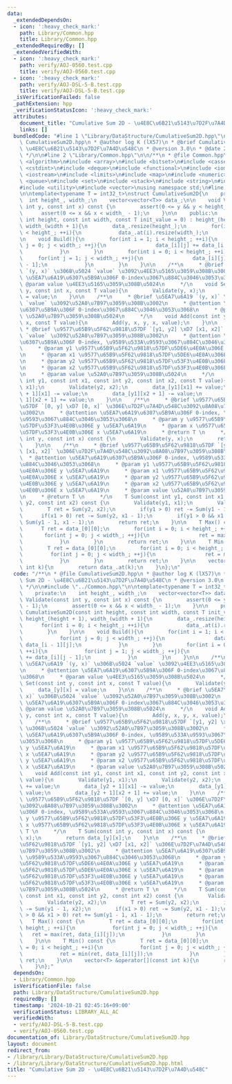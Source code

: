 ```yaml
---
data:
  _extendedDependsOn:
  - icon: ':heavy_check_mark:'
    path: Library/Common.hpp
    title: Library/Common.hpp
  _extendedRequiredBy: []
  _extendedVerifiedWith:
  - icon: ':heavy_check_mark:'
    path: verify/AOJ-0560.test.cpp
    title: verify/AOJ-0560.test.cpp
  - icon: ':heavy_check_mark:'
    path: verify/AOJ-DSL-5-B.test.cpp
    title: verify/AOJ-DSL-5-B.test.cpp
  _isVerificationFailed: false
  _pathExtension: hpp
  _verificationStatusIcon: ':heavy_check_mark:'
  attributes:
    document_title: "Cumulative Sum 2D - \u4E8C\u6B21\u5143\u7D2F\u7A4D\u548C"
    links: []
  bundledCode: "#line 1 \"Library/DataStructure/CumulativeSum2D.hpp\"\n/**\n * @file\
    \ CumulativeSum2D.hpp\n * @author log K (lX57)\n * @brief Cumulative Sum 2D -\
    \ \u4E8C\u6B21\u5143\u7D2F\u7A4D\u548C\n * @version 3.0\n * @date 2024-10-21\n\
    \ */\n\n#line 2 \"Library/Common.hpp\"\n\n/**\n * @file Common.hpp\n */\n\n#include\
    \ <algorithm>\n#include <array>\n#include <bitset>\n#include <cassert>\n#include\
    \ <cstdint>\n#include <deque>\n#include <functional>\n#include <iomanip>\n#include\
    \ <iostream>\n#include <limits>\n#include <map>\n#include <numeric>\n#include\
    \ <queue>\n#include <set>\n#include <stack>\n#include <string>\n#include <tuple>\n\
    #include <utility>\n#include <vector>\nusing namespace std;\n#line 10 \"Library/DataStructure/CumulativeSum2D.hpp\"\
    \n\ntemplate<typename T = int32_t>\nstruct CumulativeSum2D{\n    private:\n  \
    \  int height_, width_;\n    vector<vector<T>> data_;\n\n    void Validate(const\
    \ int y, const int x) const {\n        assert(0 <= y && y < height_ - 1);\n  \
    \      assert(0 <= x && x < width_ - 1);\n    }\n\n    public:\n    CumulativeSum2D(const\
    \ int height, const int width, const T init_value = 0) : height_(height + 1),\
    \ width_(width + 1){\n        data_.resize(height_);\n        for(int i = 0; i\
    \ < height_; ++i){\n            data_.at(i).resize(width_);\n        }\n    }\n\
    \n    void Build(){\n        for(int i = 1; i < height_; ++i){\n            for(int\
    \ j = 0; j < width_; ++j){\n                data_[i][j] += data_[i - 1][j];\n\
    \            }\n        }\n        for(int i = 0; i < height_; ++i){\n       \
    \     for(int j = 1; j < width_; ++j){\n                data_[i][j] += data_[i][j\
    \ - 1];\n            }\n        }\n    }\n\n    /**\n     * @brief \u5EA7\u6A19\
    \ `(y, x)` \u306B\u5024 `value` \u3092\u4EE3\u5165\u3059\u308B\u3002\n     * @attention\
    \ \u5EA7\u6A19\u6307\u5B9A\u306F 0-index\u3067\u884C\u3046\u3053\u3068\n     *\
    \ @param value \u4EE3\u5165\u3059\u308B\u5024\n     */\n    void Set(const int\
    \ y, const int x, const T value){\n        Validate(y, x);\n        data_[y][x]\
    \ = value;\n    }\n\n    /**\n     * @brief \u5EA7\u6A19 `(y, x)` \u306B\u5024\
    \ `value` \u3092\u52A0\u7B97\u3059\u308B\u3002\n     * @attention \u5EA7\u6A19\
    \u6307\u5B9A\u306F 0-index\u3067\u884C\u3046\u3053\u3068\n     * @param value\
    \ \u52A0\u7B97\u3059\u308B\u5024\n     */\n    void Add(const int y, const int\
    \ x, const T value){\n        Add(y, x, y, x, value);\n    }\n\n    /**\n    \
    \ * @brief \u9577\u65B9\u5F62\u9818\u57DF `[y1, y2] \xD7 [x1, x2]` \u306B\u5024\
    \ `value` \u3092\u52A0\u7B97\u3059\u308B\u3002\n     * @attention \u5EA7\u6A19\
    \u6307\u5B9A\u306F 0-index, \u9589\u533A\u9593\u3067\u884C\u3046\u3053\u3068\n\
    \     * @param y1 \u9577\u65B9\u5F62\u9818\u57DF\u5DE6\u4E0A\u306E y \u5EA7\u6A19\
    \n     * @param x1 \u9577\u65B9\u5F62\u9818\u57DF\u5DE6\u4E0A\u306E x \u5EA7\u6A19\
    \n     * @param y2 \u9577\u65B9\u5F62\u9818\u57DF\u53F3\u4E0B\u306E y \u5EA7\u6A19\
    \n     * @param x2 \u9577\u65B9\u5F62\u9818\u57DF\u53F3\u4E0B\u306E x \u5EA7\u6A19\
    \n     * @param value \u52A0\u7B97\u3059\u308B\u5024\n     */\n    void Add(const\
    \ int y1, const int x1, const int y2, const int x2, const T value){\n        Validate(y1,\
    \ x1);\n        Validate(y2, x2);\n        data_[y1][x1] += value;\n        data_[y2\
    \ + 1][x1] -= value;\n        data_[y1][x2 + 1] -= value;\n        data_[y2 +\
    \ 1][x2 + 1] += value;\n    }\n\n    /**\n     * @brief \u9577\u65B9\u5F62\u9818\
    \u57DF `[0, y] \xD7 [0, x]` \u306E\u7D2F\u7A4D\u548C\u3092\u8A08\u7B97\u3059\u308B\
    \u3002\n     * @attention \u5EA7\u6A19\u6307\u5B9A\u306F 0-index, \u9589\u533A\
    \u9593\u3067\u884C\u3046\u3053\u3068\n     * @param y \u9577\u65B9\u5F62\u9818\
    \u57DF\u53F3\u4E0B\u306E y \u5EA7\u6A19\n     * @param x \u9577\u65B9\u5F62\u9818\
    \u57DF\u53F3\u4E0B\u306E x \u5EA7\u6A19\n     * @return T \n     */\n    T Sum(const\
    \ int y, const int x) const {\n        Validate(y, x);\n        return data_[y][x];\n\
    \    }\n\n    /**\n     * @brief \u9577\u65B9\u5F62\u9818\u57DF `[y1, y2] \xD7\
    \ [x1, x2]` \u306E\u7D2F\u7A4D\u548C\u3092\u8A08\u7B97\u3059\u308B\u3002\n   \
    \  * @attention \u5EA7\u6A19\u6307\u5B9A\u306F 0-index, \u9589\u533A\u9593\u3067\
    \u884C\u3046\u3053\u3068\n     * @param y1 \u9577\u65B9\u5F62\u9818\u57DF\u5DE6\
    \u4E0A\u306E y \u5EA7\u6A19\n     * @param x1 \u9577\u65B9\u5F62\u9818\u57DF\u5DE6\
    \u4E0A\u306E x \u5EA7\u6A19\n     * @param y2 \u9577\u65B9\u5F62\u9818\u57DF\u53F3\
    \u4E0B\u306E y \u5EA7\u6A19\n     * @param x2 \u9577\u65B9\u5F62\u9818\u57DF\u53F3\
    \u4E0B\u306E x \u5EA7\u6A19\n     * @param value \u52A0\u7B97\u3059\u308B\u5024\
    \n     * @return T \n     */\n    T Sum(const int y1, const int x1, const int\
    \ y2, const int x2) const {\n        Validate(y1, x1);\n        Validate(y2, x2);\n\
    \        T ret = Sum(y2, x2);\n        if(y1 > 0) ret -= Sum(y1 - 1, x2);\n  \
    \      if(x1 > 0) ret -= Sum(y2, x1 - 1);\n        if(y1 > 0 && x1 > 0) ret +=\
    \ Sum(y1 - 1, x1 - 1);\n        return ret;\n    }\n\n    T Max() const {\n  \
    \      T ret = data_[0][0];\n        for(int i = 0; i < height_; ++i){\n     \
    \       for(int j = 0; j < width_; ++j){\n                ret = max(ret, data_[i][j]);\n\
    \            }\n        }\n        return ret;\n    }\n\n    T Min() const {\n\
    \        T ret = data_[0][0];\n        for(int i = 0; i < height_; ++i){\n   \
    \         for(int j = 0; j < width_; ++j){\n                ret = min(ret, data_[i][j]);\n\
    \            }\n        }\n        return ret;\n    }\n\n    vector<T> &operator[](const\
    \ int k){\n        return data_.at(k);\n    }\n};\n"
  code: "/**\n * @file CumulativeSum2D.hpp\n * @author log K (lX57)\n * @brief Cumulative\
    \ Sum 2D - \u4E8C\u6B21\u5143\u7D2F\u7A4D\u548C\n * @version 3.0\n * @date 2024-10-21\n\
    \ */\n\n#include \"../Common.hpp\"\n\ntemplate<typename T = int32_t>\nstruct CumulativeSum2D{\n\
    \    private:\n    int height_, width_;\n    vector<vector<T>> data_;\n\n    void\
    \ Validate(const int y, const int x) const {\n        assert(0 <= y && y < height_\
    \ - 1);\n        assert(0 <= x && x < width_ - 1);\n    }\n\n    public:\n   \
    \ CumulativeSum2D(const int height, const int width, const T init_value = 0) :\
    \ height_(height + 1), width_(width + 1){\n        data_.resize(height_);\n  \
    \      for(int i = 0; i < height_; ++i){\n            data_.at(i).resize(width_);\n\
    \        }\n    }\n\n    void Build(){\n        for(int i = 1; i < height_; ++i){\n\
    \            for(int j = 0; j < width_; ++j){\n                data_[i][j] +=\
    \ data_[i - 1][j];\n            }\n        }\n        for(int i = 0; i < height_;\
    \ ++i){\n            for(int j = 1; j < width_; ++j){\n                data_[i][j]\
    \ += data_[i][j - 1];\n            }\n        }\n    }\n\n    /**\n     * @brief\
    \ \u5EA7\u6A19 `(y, x)` \u306B\u5024 `value` \u3092\u4EE3\u5165\u3059\u308B\u3002\
    \n     * @attention \u5EA7\u6A19\u6307\u5B9A\u306F 0-index\u3067\u884C\u3046\u3053\
    \u3068\n     * @param value \u4EE3\u5165\u3059\u308B\u5024\n     */\n    void\
    \ Set(const int y, const int x, const T value){\n        Validate(y, x);\n   \
    \     data_[y][x] = value;\n    }\n\n    /**\n     * @brief \u5EA7\u6A19 `(y,\
    \ x)` \u306B\u5024 `value` \u3092\u52A0\u7B97\u3059\u308B\u3002\n     * @attention\
    \ \u5EA7\u6A19\u6307\u5B9A\u306F 0-index\u3067\u884C\u3046\u3053\u3068\n     *\
    \ @param value \u52A0\u7B97\u3059\u308B\u5024\n     */\n    void Add(const int\
    \ y, const int x, const T value){\n        Add(y, x, y, x, value);\n    }\n\n\
    \    /**\n     * @brief \u9577\u65B9\u5F62\u9818\u57DF `[y1, y2] \xD7 [x1, x2]`\
    \ \u306B\u5024 `value` \u3092\u52A0\u7B97\u3059\u308B\u3002\n     * @attention\
    \ \u5EA7\u6A19\u6307\u5B9A\u306F 0-index, \u9589\u533A\u9593\u3067\u884C\u3046\
    \u3053\u3068\n     * @param y1 \u9577\u65B9\u5F62\u9818\u57DF\u5DE6\u4E0A\u306E\
    \ y \u5EA7\u6A19\n     * @param x1 \u9577\u65B9\u5F62\u9818\u57DF\u5DE6\u4E0A\u306E\
    \ x \u5EA7\u6A19\n     * @param y2 \u9577\u65B9\u5F62\u9818\u57DF\u53F3\u4E0B\u306E\
    \ y \u5EA7\u6A19\n     * @param x2 \u9577\u65B9\u5F62\u9818\u57DF\u53F3\u4E0B\u306E\
    \ x \u5EA7\u6A19\n     * @param value \u52A0\u7B97\u3059\u308B\u5024\n     */\n\
    \    void Add(const int y1, const int x1, const int y2, const int x2, const T\
    \ value){\n        Validate(y1, x1);\n        Validate(y2, x2);\n        data_[y1][x1]\
    \ += value;\n        data_[y2 + 1][x1] -= value;\n        data_[y1][x2 + 1] -=\
    \ value;\n        data_[y2 + 1][x2 + 1] += value;\n    }\n\n    /**\n     * @brief\
    \ \u9577\u65B9\u5F62\u9818\u57DF `[0, y] \xD7 [0, x]` \u306E\u7D2F\u7A4D\u548C\
    \u3092\u8A08\u7B97\u3059\u308B\u3002\n     * @attention \u5EA7\u6A19\u6307\u5B9A\
    \u306F 0-index, \u9589\u533A\u9593\u3067\u884C\u3046\u3053\u3068\n     * @param\
    \ y \u9577\u65B9\u5F62\u9818\u57DF\u53F3\u4E0B\u306E y \u5EA7\u6A19\n     * @param\
    \ x \u9577\u65B9\u5F62\u9818\u57DF\u53F3\u4E0B\u306E x \u5EA7\u6A19\n     * @return\
    \ T \n     */\n    T Sum(const int y, const int x) const {\n        Validate(y,\
    \ x);\n        return data_[y][x];\n    }\n\n    /**\n     * @brief \u9577\u65B9\
    \u5F62\u9818\u57DF `[y1, y2] \xD7 [x1, x2]` \u306E\u7D2F\u7A4D\u548C\u3092\u8A08\
    \u7B97\u3059\u308B\u3002\n     * @attention \u5EA7\u6A19\u6307\u5B9A\u306F 0-index,\
    \ \u9589\u533A\u9593\u3067\u884C\u3046\u3053\u3068\n     * @param y1 \u9577\u65B9\
    \u5F62\u9818\u57DF\u5DE6\u4E0A\u306E y \u5EA7\u6A19\n     * @param x1 \u9577\u65B9\
    \u5F62\u9818\u57DF\u5DE6\u4E0A\u306E x \u5EA7\u6A19\n     * @param y2 \u9577\u65B9\
    \u5F62\u9818\u57DF\u53F3\u4E0B\u306E y \u5EA7\u6A19\n     * @param x2 \u9577\u65B9\
    \u5F62\u9818\u57DF\u53F3\u4E0B\u306E x \u5EA7\u6A19\n     * @param value \u52A0\
    \u7B97\u3059\u308B\u5024\n     * @return T \n     */\n    T Sum(const int y1,\
    \ const int x1, const int y2, const int x2) const {\n        Validate(y1, x1);\n\
    \        Validate(y2, x2);\n        T ret = Sum(y2, x2);\n        if(y1 > 0) ret\
    \ -= Sum(y1 - 1, x2);\n        if(x1 > 0) ret -= Sum(y2, x1 - 1);\n        if(y1\
    \ > 0 && x1 > 0) ret += Sum(y1 - 1, x1 - 1);\n        return ret;\n    }\n\n \
    \   T Max() const {\n        T ret = data_[0][0];\n        for(int i = 0; i <\
    \ height_; ++i){\n            for(int j = 0; j < width_; ++j){\n             \
    \   ret = max(ret, data_[i][j]);\n            }\n        }\n        return ret;\n\
    \    }\n\n    T Min() const {\n        T ret = data_[0][0];\n        for(int i\
    \ = 0; i < height_; ++i){\n            for(int j = 0; j < width_; ++j){\n    \
    \            ret = min(ret, data_[i][j]);\n            }\n        }\n        return\
    \ ret;\n    }\n\n    vector<T> &operator[](const int k){\n        return data_.at(k);\n\
    \    }\n};"
  dependsOn:
  - Library/Common.hpp
  isVerificationFile: false
  path: Library/DataStructure/CumulativeSum2D.hpp
  requiredBy: []
  timestamp: '2024-10-21 02:45:16+09:00'
  verificationStatus: LIBRARY_ALL_AC
  verifiedWith:
  - verify/AOJ-DSL-5-B.test.cpp
  - verify/AOJ-0560.test.cpp
documentation_of: Library/DataStructure/CumulativeSum2D.hpp
layout: document
redirect_from:
- /library/Library/DataStructure/CumulativeSum2D.hpp
- /library/Library/DataStructure/CumulativeSum2D.hpp.html
title: "Cumulative Sum 2D - \u4E8C\u6B21\u5143\u7D2F\u7A4D\u548C"
---
```

